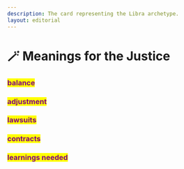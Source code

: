 ```yaml
---
description: The card representing the Libra archetype.
layout: editorial
---
```


# 🪄 Meanings for the Justice

### <mark style="color:purple;"></mark>

### <mark style="color:purple;">balance</mark>&#x20;

### <mark style="color:purple;">adjustment</mark>&#x20;

### <mark style="color:purple;">lawsuits</mark>

### <mark style="color:purple;">contracts</mark>&#x20;

### <mark style="color:purple;">learnings needed</mark>

<mark style="color:purple;"></mark>
